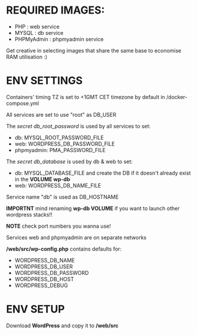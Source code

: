 # REQUIRED IMAGES:

- PHP : web service
- MYSQL : db service
- PHPMyAdmin : phpmyadmin service

Get creative in selecting images that share the same base to economise RAM utilisation :) 

# ENV SETTINGS

Containers' timing TZ is set to +1GMT CET timezone by default in /docker-compose.yml

All services are set to use "root" as DB_USER

The *secret db_root_password* is used by all services to set:
- db: MYSQL_ROOT_PASSWORD_FILE
- web: WORDPRESS_DB_PASSWORD_FILE
- phpmyadmin: PMA_PASSWORD_FILE

The *secret db_database* is used by db & web to set:
- db: MYSQL_DATABASE_FILE and create the DB if it doesn't already exist in the **VOLUME wp-db**
- web: WORDPRESS_DB_NAME_FILE

Service name "db" is used as DB_HOSTNAME

**IMPORTNT** mind renaming **wp-db VOLUME** if you want to launch other wordpress stacks!!

**NOTE** check port numbers you wanna use!

Services web and phpmyadmin are on separate networks

**/web/src/wp-config.php** contains defaults for: 
- WORDPRESS_DB_NAME
- WORDPRESS_DB_USER
- WORDPRESS_DB_PASSWORD
- WORDPRESS_DB_HOST
- WORDPRESS_DEBUG

# ENV SETUP

Download **WordPress** and copy it to **/web/src**

